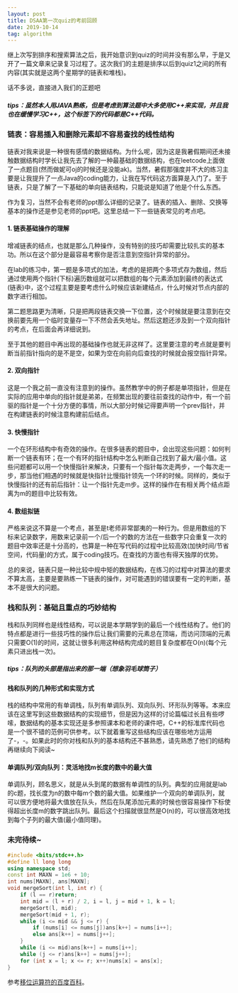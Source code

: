 ```yaml
---
layout: post
title: DSAA第一次quiz的考前回顾
date: 2019-10-14 
tag: algorithm
---
```


 继上次写到排序和搜索算法之后，我开始意识到quiz的时间并没有那么早，于是又开了一篇文章来记录复习过程了。这次我们的主题是排序以后到quiz1之间的所有内容(其实就是这两个星期学的链表和堆栈)。

 话不多说，直接进入我们的正题吧

##### tips：虽然本人用JAVA熟练，但是考虑到算法题中大多使用C++来实现，并且我也在缓慢学习C++，这个标签下的代码都是C++代码。

### 链表：容易插入和删除元素却不容易查找的线性结构

  链表对我来说是一种很有感情的数据结构。为什么呢，因为这是我暑假期间还未接触数据结构时学长让我先去了解的一种最基础的数据结构，也在leetcode上面做了一点题目(然而做妮可oj的时候还是没能ak)。当然，暑假那强度并不大的练习主要是让我提升了一点Java的coding能力，让我在写代码这方面算是入门了。至于链表，只是了解了一下基础的单向链表结构，只能说是知道了他是个什么东西。

  作为复习，当然不会有老师的ppt那么详细的记录了。链表的插入、删除、交换等基本的操作还是参见老师的ppt吧。这里总结一下一些链表常见的考点吧。

#### 1. 链表基础操作的理解

  增减链表的结点，也就是那么几种操作，没有特别的技巧却需要比较扎实的基本功。所以在这个部分是最容易考察你是否注意到空指针异常的部分。

  在lab的练习中，第一题是多项式的加法，考虑的是把两个多项式存为数组，然后通过使用两个指针(下标)遍历数组就可以把数组的每个元素添加到最终的表达式(链表)中，这个过程主要是要考虑什么时候应该新建结点，什么时候对节点内部的数字进行相加。

  第二题思路更为清晰，只是把两段链表交换一下位置，这个时候就是要注意到在交换前要先用一个临时变量存一下不然会丢失地址。然后这题还涉及到一个双向指针的考点，在后面会再详细说到。

  至于其他的题目中再出现的基础操作也就无非这样了。这里要注意的考点就是要判断当前指针指向的是不是空，如果为空在向前向后查找的时候就会报空指针异常。
 
#### 2. 双向指针

 这是一个我之前一直没有注意到的操作。虽然教学中的例子都是单项指针，但是在实际的应用中单向的指针就是弟弟，在频繁出现的要往前查找的动作中，有一个前驱的指针是一个十分方便的事情，所以大部分时候记得要声明一个prev指针，并在构建链表的时候注意构建前后结点。

#### 3. 快慢指针

 一个在环形结构中有奇效的操作。在很多链表的题目中，会出现这些问题：如何判断一个链表有环；在一个有环的指针结构中怎么判断自己找到了最大/最小值。这些问题都可以用一个快慢指针来解决，只要有一个指针每次走两步，一个每次走一步，那当他们相遇的时候就是快指针比慢指针领先一个环的时候。同样的，类似于快慢指针的还有前后指针：让一个指针先走m步。这样的操作在有相关两个结点距离为m的题目中比较有效。

#### 4. 数组拟链

 严格来说这不算是一个考点，甚至是t老师非常鄙夷的一种行为。但是用数组的下标来记录数字，用数来记录前一个/后一个的数的方法在一些数字只会重复一次的题目中效率还是十分高的，也算是一种在写代码的过程中比较高效(加快时间/节省空间，代码量)的方式，属于coding技巧。在查找的方面也有得天独厚的优势。

 总的来说，链表只是一种比较中规中矩的数据结构，在练习的过程中对算法的要求不算太高，主要是要熟练一下链表的操作，对可能遇到的错误要有一定的判断，基本不是很大的问题。

### 栈和队列：基础且重点的巧妙结构

  栈和队列同样也是线性结构，可以说是本学期学到的最后一个线性结构了。他们的特点都是进行一些技巧性的操作后让我们需要的元素总在顶端，而访问顶端的元素只需要O(1)的时间，这就让很多利用这种结构完成的题目复杂度都在O(n)(每个元素只进出栈一次)。

##### tips：队列的头部是指出来的那一端（想象羽毛球筒子）

#### 栈和队列的几种形式和实现方式

  栈的结构中常用的有单调栈，队列有单调队列、双向队列、环形队列等等。本来应该在这里写到这些数据结构的实现细节，但是因为这样的讨论篇幅过长且有些啰嗦，数据结构的基本实现还是多参照课本和老师的课件吧，C++的标准库代码也是一个很不错的范例可供参考。以下就着重写这些结构应该在哪些地方运用了-，-。如果此时的你对栈和队列的基本结构还不甚熟悉，请先熟悉了他们的结构再继续向下阅读~

#### 单调队列/双向队列：灵活地找m长度的数中的最大值
  单调队列，顾名思义，就是从头到尾的数据有单调性的队列。典型的应用就是lab的c题，找长度为n的数中每m个数的最大值。如果维护一个双向的单调队列，就可以很方便地将最大值放在队头，然后在队尾添加元素的时候也很容易操作下标使得超出长度m的数字跳出队列。最后这个扫描就很显然是O(n)的，可以很高效地找到每个子列的最大值(最小值同理)。

### 未完待续~
  

```C++
#include <bits/stdc++.h>
#define ll long long
using namespace std;
const int MAXN = 1e6 + 10;
int nums[MAXN], ans[MAXN];
void mergeSort(int l, int r) {
    if (l == r)return;
    int mid = (l + r) / 2, i = l, j = mid + 1, k = l;
    mergeSort(l, mid);
    mergeSort(mid + 1, r);
    while (i <= mid && j <= r) {
        if (nums[i] <= nums[j])ans[k++] = nums[i++];
        else ans[k++] = nums[j++];
    }
    while (i <= mid)ans[k++] = nums[i++];
    while (j <= r)ans[k++] = nums[j++];
    for (int x = l; x <= r; x++)nums[x] = ans[x];
}
```
  参考[移位运算符的百度百科](https://baike.baidu.com/item/%E7%A7%BB%E4%BD%8D%E8%BF%90%E7%AE%97%E7%AC%A6/5622348?fr=aladdin)。
